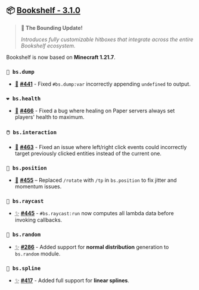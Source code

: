 ## 📦 [Bookshelf - 3.1.0](https://github.com/mcbookshelf/bookshelf/releases/tag/v3.1.0)

> **🧱 The Bounding Update!**
>
> *Introduces fully customizable hitboxes that integrate across the entire Bookshelf ecosystem.*

Bookshelf is now based on **Minecraft 1.21.7**.


### `🔬 bs.dump`

- <abbr title="Bug Fix">🐛</abbr> **[#441](https://github.com/mcbookshelf/bookshelf/issues/441)** - Fixed `#bs.dump:var` incorrectly appending `undefined` to output.


### `❤️ bs.health`

- <abbr title="Bug Fix">🐛</abbr> **[#466](https://github.com/mcbookshelf/bookshelf/issues/466)** - Fixed a bug where healing on Paper servers always set players' health to maximum.


### `🖱️ bs.interaction`

- <abbr title="Bug Fix">🐛</abbr> **[#463](https://github.com/mcbookshelf/bookshelf/issues/463)** - Fixed an issue where left/right click events could incorrectly target previously clicked entities instead of the current one.


### `🧭 bs.position`

- <abbr title="Bug Fix">🐛</abbr> **[#455](https://github.com/mcbookshelf/bookshelf/issues/455)** – Replaced `/rotate` with `/tp` in `bs.position` to fix jitter and momentum issues.


### `🔦 bs.raycast`

- <abbr title="New Feature">✨</abbr> **[#445](https://github.com/mcbookshelf/bookshelf/issues/445)** - `#bs.raycast:run` now computes all lambda data before invoking callbacks.


### `🎲 bs.random`

- <abbr title="New Feature">✨</abbr>  **[#286](https://github.com/mcbookshelf/bookshelf/issues/286)** - Added support for **normal distribution** generation to `bs.random` module.


### `🧣 bs.spline`

- <abbr title="New Feature">✨</abbr> **[#417](https://github.com/mcbookshelf/bookshelf/issues/417)** - Added full support for **linear splines**.
